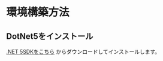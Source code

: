 # 環境構築方法

## DotNet5をインストール

[.NET 5SDKをこちら](https://dotnet.microsoft.com/download/dotnet/5.0)
からダウンロードしてインストールします。  